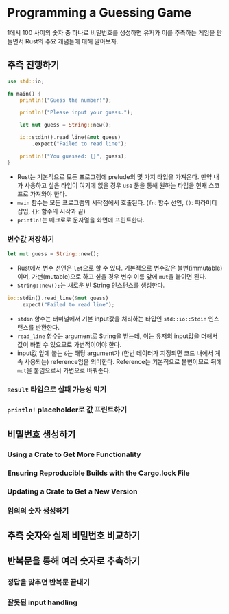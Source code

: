 # Programming a Guessing Game
1에서 100 사이의 숫자 중 하나로 비밀번호를 생성하면 유저가 이를 추측하는 게임을 만들면서 Rust의 주요 개념들에 대해 알아보자.

## 추측 진행하기
```rust
use std::io;

fn main() {
    println!("Guess the number!");

    println!("Please input your guess.");

    let mut guess = String::new();

    io::stdin().read_line(&mut guess)
        .expect("Failed to read line");

    println!("You guessed: {}", guess);
}
```
- Rust는 기본적으로 모든 프로그램에 prelude의 몇 가지 타입을 가져온다. 만약 내가 사용하고 싶은 타입이 여기에 없을 경우 ```use``` 문을 통해 원하는 타입을 현재 스코프로 가져와야 한다.
- ```main``` 함수는 모든 프로그램의 시작점에서 호출된다. (```fn```: 함수 선언, ```()```: 파라미터 삽입, ```{}```: 함수의 시작과 끝)
- ```println!```는 매크로로 문자열을 화면에 프린트한다.

### 변수값 저장하기
```rust
let mut guess = String::new();
```
- Rust에서 변수 선언은 ```let```으로 할 수 있다. 기본적으로 변수값은 불변(immutable)이며, 가변(mutable)으로 하고 싶을 경우 변수 이름 앞에 ```mut```을 붙이면 된다.
- ```String::new();```는 새로운 빈 String 인스턴스를 생성한다.

```rust
io::stdin().read_line(&mut guess)
    .expect("Failed to read line");
```
- ```stdin``` 함수는 터미널에서 기본 input값을 처리하는 타입인 ```std::io::Stdin``` 인스턴스를 반환한다.
- ```read_line``` 함수는 argument로 String을 받는데, 이는 유저의 input값을 더해서 값이 바뀔 수 있으므로 가변적이어야 한다.
- input값 앞에 붙는 ```&```는 해당 argument가 (한번 데이터가 지정되면 코드 내에서 계속 사용되는) reference임을 의미한다. Reference는 기본적으로 불변이므로 뒤에 ```mut```을 붙임으로서 가변으로 바꿔준다.


### **```Result```** 타입으로 실패 가능성 막기

### **```println!```** placeholder로 값 프린트하기


## 비밀번호 생성하기

### Using a Crate to Get More Functionality

### Ensuring Reproducible Builds with the Cargo.lock File

### Updating a Crate to Get a New Version

### 임의의 숫자 생성하기


## 추측 숫자와 실제 비밀번호 비교하기

## 반복문을 통해 여러 숫자로 추측하기
### 정답을 맞추면 반복문 끝내기
### 잘못된 input handling
